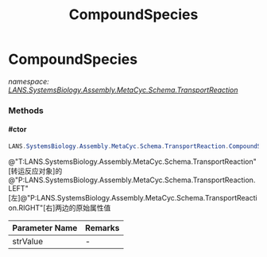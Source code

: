 ﻿---
title: CompoundSpecies
---

# CompoundSpecies
_namespace: [LANS.SystemsBiology.Assembly.MetaCyc.Schema.TransportReaction](N-LANS.SystemsBiology.Assembly.MetaCyc.Schema.TransportReaction.html)_



### Methods

#### #ctor
```csharp
LANS.SystemsBiology.Assembly.MetaCyc.Schema.TransportReaction.CompoundSpecies.#ctor(System.String)
```
@"T:LANS.SystemsBiology.Assembly.MetaCyc.Schema.TransportReaction"[转运反应对象]的@"P:LANS.SystemsBiology.Assembly.MetaCyc.Schema.TransportReaction.LEFT"[左]@"P:LANS.SystemsBiology.Assembly.MetaCyc.Schema.TransportReaction.RIGHT"[右]两边的原始属性值

|Parameter Name|Remarks|
|--------------|-------|
|strValue|-|






